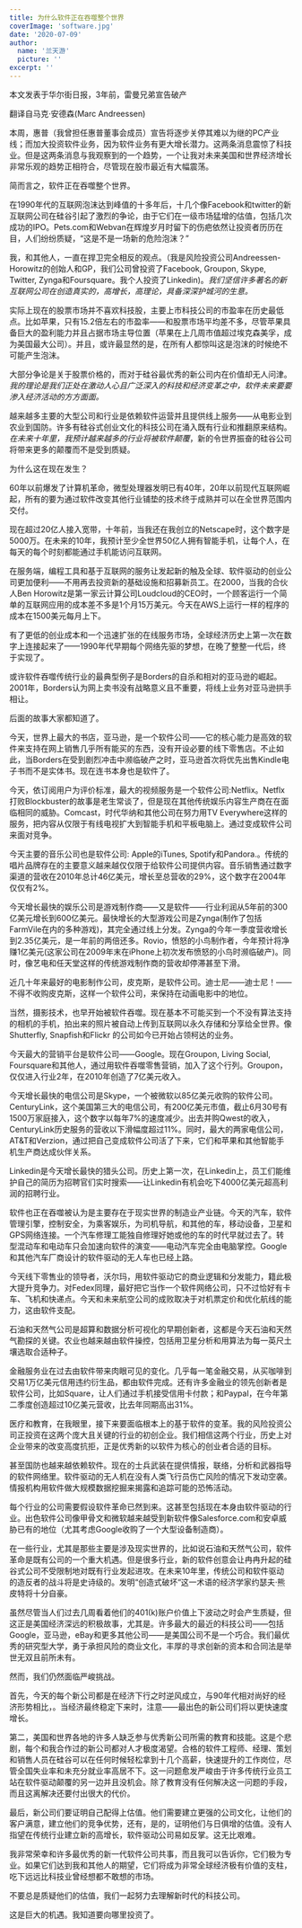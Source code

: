 ```yaml
---
title: 为什么软件正在吞噬整个世界
coverImage: 'software.jpg'
date: '2020-07-09'
author:
  name: '兰天游'    
  picture: ''
excerpt: ''
---
```


本文发表于华尔街日报，3年前，雷曼兄弟宣告破产

翻译自马克·安德森(Marc Andreessen)

本周，惠普（我曾担任惠普董事会成员）宣告将逐步关停其难以为继的PC产业线；而加大投资软件业务，因为软件业务有更大增长潜力。这两条消息震惊了科技业。但是这两条消息与我观察到的一个趋势，一个让我对未来美国和世界经济增长非常乐观的趋势正相符合，尽管现在股市最近有大幅震荡。

简而言之，软件正在吞噬整个世界。

在1990年代的互联网泡沫达到峰值的十多年后，十几个像Facebook和twitter的新互联网公司在硅谷引起了激烈的争论，由于它们在一级市场猛增的估值，包括几次成功的IPO。Pets.com和Webvan在辉煌岁月时留下的伤疤依然让投资者历历在目，人们纷纷质疑，“这是不是一场新的危险泡沫？”

我，和其他人，一直在捍卫完全相反的观点。（我是风险投资公司Andreessen-Horowitz的创始人和GP，我们公司曾投资了Facebook, Groupon, Skype, Twitter, Zynga和Foursquare。我个人投资了Linkedin)。*我们坚信许多著名的新互联网公司在创造真实的，高增长，高理论，具备深深护城河的生意。*

实际上现在的股票市场并不喜欢科技股，主要上市科技公司的市盈率在历史最低点。比如苹果，只有15.2倍左右的市盈率——和股票市场平均差不多，尽管苹果具备巨大的盈利能力并且占据市场主导位置（苹果在上几周市值超过埃克森美孚，成为美国最大公司）。并且，或许最显然的是，在所有人都惊叫这是泡沫的时候绝不可能产生泡沫。

大部分争论是关于股票价格的，而对于硅谷最优秀的新公司内在价值却无人问津。*我的理论是我们正处在激动人心且广泛深入的科技和经济变革之中，软件未来要要渗入经济活动的方方面面。*

越来越多主要的大型公司和行业是依赖软件运营并且提供线上服务——从电影业到农业到国防。许多有硅谷式创业文化的科技公司在涌入既有行业和推翻原来结构。*在未来十年里，我预计越来越多的行业将被软件颠覆*，新的令世界振奋的硅谷公司将带来更多的颠覆而不是受到质疑。

为什么这在现在发生？

60年以前爆发了计算机革命，微型处理器发明已有40年，20年以前现代互联网崛起，所有的要为通过软件改变其他行业铺垫的技术终于成熟并可以在全世界范围内交付。

现在超过20亿人接入宽带，十年前，当我还在我创立的Netscape时，这个数字是5000万。在未来的10年，我预计至少全世界50亿人拥有智能手机，让每个人，在每天的每个时刻都能通过手机能访问互联网。

在服务端，编程工具和基于互联网的服务让发起新的触及全球、软件驱动的创业公司更加便利——不用再去投资新的基础设施和招募新员工。在2000，当我的合伙人Ben Horowitz是第一家云计算公司Loudcloud的CEO时，一个顾客运行一个简单的互联网应用的成本差不多是1个月15万美元。今天在AWS上运行一样的程序的成本在1500美元每月上下。

有了更低的创业成本和一个迅速扩张的在线服务市场，全球经济历史上第一次在数字上连接起来了——1990年代早期每个网络先驱的梦想，在晚了整整一代后，终于实现了。

或许软件吞噬传统行业的最典型例子是Borders的自杀和相对的亚马逊的崛起。2001年，Borders认为网上卖书没有战略意义且不重要，将线上业务对亚马逊拱手相让。

后面的故事大家都知道了。

今天，世界上最大的书店，亚马逊，是一个软件公司——它的核心能力是高效的软件来支持在网上销售几乎所有能买的东西，没有开设必要的线下零售店。不止如此，当Borders在受到剧烈冲击中濒临破产之时，亚马逊首次将优先出售Kindle电子书而不是实体书。现在连书本身也是软件了。

今天，依订阅用户为评价标准，最大的视频服务是一个软件公司:Netflix。Netflx打败Blockbuster的故事是老生常谈了，但是现在其他传统娱乐内容生产商在在面临相同的威胁。Comcast，时代华纳和其他公司在努力用TV Everywhere这样的服务，把内容从仅限于有线电视扩大到智能手机和平板电脑上。通过变成软件公司来面对竞争。

今天主要的音乐公司也是软件公司: Apple的iTunes, Spotify和Pandora.。传统的唱片品牌存在的主要意义越来越仅仅限于给软件公司提供内容。音乐销售通过数字渠道的营收在2010年总计46亿美元，增长至总营收的29%，这个数字在2004年仅仅有2%。

今天增长最快的娱乐公司是游戏制作商——又是软件——行业利润从5年前的300亿美元增长到600亿美元。最快增长的大型游戏公司是Zynga(制作了包括FarmVile在内的多种游戏)，其完全通过线上分发。Zynga的今年一季度营收增长到2.35亿美元，是一年前的两倍还多。Rovio，愤怒的小鸟制作者，今年预计将净赚1亿美元(这家公司在2009年末在iPhone上初次发布愤怒的小鸟时濒临破产)。同时，像艺电和任天堂这样的传统游戏制作商的营收却停滞甚至下滑。

近几十年来最好的电影制作公司，皮克斯，是软件公司。迪士尼——迪士尼！——不得不收购皮克斯，这样一个软件公司，来保持在动画电影中的地位。

当然，摄影技术，也早开始被软件吞噬。现在基本不可能买到一个不没有算法支持的相机的手机，拍出来的照片被自动上传到互联网以永久存储和分享给全世界。像Shutterfly, Snapfish和Flickr 的公司如今已开始占领柯达的业务。

今天最大的营销平台是软件公司——Google。现在Groupon, Living Social, Foursquare和其他人，通过用软件吞噬零售营销，加入了这个行列。Groupon，仅仅进入行业2年，在2010年创造了7亿美元收入。

今天增长最快的电信公司是Skype，一个被微软以85亿美元收购的软件公司。CenturyLink，这个美国第三大的电信公司，有200亿美元市值，截止6月30号有1500万家庭接入，这个数字以每年7%的速度减少。出去并购Qwest的收入，CenturyLink历史服务的营收以下滑幅度超过11%。同时，最大的两家电信公司，AT&T和Verzion，通过把自己变成软件公司活了下来，它们和苹果和其他智能手机生产商达成伙伴关系。

Linkedin是今天增长最快的猎头公司。历史上第一次，在Linkedin上，员工们能维护自己的简历为招聘官们实时搜索——让Linkedin有机会吃下4000亿美元超高利润的招聘行业。

软件也正在吞噬被认为是主要存在于现实世界的制造业产业链。今天的汽车，软件管理引擎，控制安全，为乘客娱乐，为司机导航，和其他的车，移动设备，卫星和GPS网络连接。一个汽车修理工能独自修理好她或他的车的时代早就过去了。转型混动车和电动车只会加速向软件的演变——电动汽车完全由电脑掌控。Google和其他汽车厂商设计的软件驱动的无人车也已经上路。

今天线下零售业的领导者，沃尔玛，用软件驱动它的商业逻辑和分发能力，籍此极大提升竞争力。对Fedex同理，最好把它当作一个软件网络公司，只不过恰好有卡车、飞机和快递点。今天和未来航空公司的成败取决于对机票定价和优化航线的能力，这由软件支配。

石油和天然气公司是超算和数据分析可视化的早期创新者，这都是今天石油和天然气勘探的关键。农业也越来越由软件操控，包括用卫星分析和用算法为每一英尺土壤选取合适种子。

金融服务业在过去由软件带来肉眼可见的变化。几乎每一笔金融交易，从买咖啡到交易1万亿美元信用违约衍生品，都由软件完成。还有许多金融业的领先创新者是软件公司，比如Square，让人们通过手机接受信用卡付款；和Paypal，在今年第二季度创造超过10亿美元营收，比去年同期高出31%。

医疗和教育，在我眼里，接下来要面临根本上的基于软件的变革。我的风险投资公司正投资在这两个庞大且关键的行业的初创企业。我们相信这两个行业，历史上对企业带来的改变高度抗拒，正是优秀新的以软件为核心的创业者合适的目标。

甚至国防也越来越依赖软件。现在的士兵武装在提供情报，联络，分析和武器指导的软件网络里。软件驱动的无人机在没有人类飞行员伤亡风险的情况下发动空袭。情报机构用软件做大规模数据挖掘来揭露和追踪可能的恐怖活动。

每个行业的公司需要假设软件革命已然到来。这甚至包括现在本身由软件驱动的行业。出色软件公司像甲骨文和微软越来越受到新软件像Salesforce.com和安卓威胁已有的地位（尤其考虑Google收购了一个大型设备制造商）。

在一些行业，尤其是那些主要是涉及现实世界的，比如说石油和天然气公司，软件革命是既有公司的一个重大机遇。但是很多行业，新的软件创意会让冉冉升起的硅谷式公司不受限制地对既有行业发起进攻。在未来10年里，传统公司和软件驱动的造反者的战斗将是史诗级的。发明“创造式破坏“这一术语的经济学家约瑟夫·熊皮特将十分自豪。

虽然尽管当人们过去几周看着他们的401(k)账户价值上下波动之时会产生质疑，但这正是美国经济深远的积极故事，尤其是。许多最大的最近的科技公司——包括Google，亚马逊，eBay和更多其他公司——是美国公司不是一个巧合。我们最优秀的研究型大学，勇于承担风险的商业文化，丰厚的寻求创新的资本和合同法是举世无双且前所未有。

然而，我们仍然面临严峻挑战。

首先，今天的每个新公司都是在经济下行之时逆风成立，与90年代相对尚好的经济形势相比，。当经济最终稳定下来时，注意——最出色的新公司们将以更快速度增长。

第二，美国和世界各地的许多人缺乏参与优秀新公司所需的教育和技能。这是个悲剧，每个和我合作过的新公司都对人才极度渴望。合格的软件工程师、经理、策划和销售人员在硅谷可以在任何时候轻松拿到十几个高薪，快速提升的工作岗位，尽管全国失业率和未充分就业率高居不下。这一问题愈发严峻由于许多传统行业员工站在软件驱动颠覆的另一边并且没机会。除了教育没有任何解决这一问题的手段，而且这离解决还要付出很大的代价。

最后，新公司们要证明自己配得上估值。他们需要建立更强的公司文化，让他们的客户满意，建立他们的竞争优势，还有，是的，证明他们与日俱增的估值。没有人指望在传统行业建立新的高增长，软件驱动公司易如反掌。这无比艰难。

我非常荣幸和许多最优秀的新一代软件公司共事，而且我可以告诉你，它们极为专业。如果它们达到我和其他人的期望，它们将成为非常全球经济极有价值的支柱，吃下远远比科技业曾经想都不敢想的市场。

不要总是质疑他们的估值，我们一起努力去理解新时代的科技公司。

这是巨大的机遇。我知道要向哪里投资了。